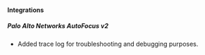 
#### Integrations
##### Palo Alto Networks AutoFocus v2
- Added trace log for troubleshooting and debugging purposes.
